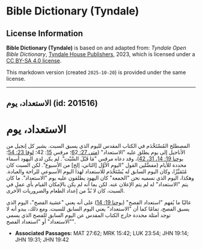 # Bible Dictionary (Tyndale)

## License Information

**Bible Dictionary (Tyndale)** is based on and adapted from: _Tyndale Open Bible Dictionary_, [Tyndale House Publishers](https://tyndaleopenresources.com/), 2023, which is licensed under a [CC BY-SA 4.0 license](https://creativecommons.org/licenses/by-sa/4.0/legalcode.en).

This markdown version (created `2025-10-20`) is provided under the same license.



--------------------------------

## الاستعداد، يوم (id: 201516)

الاستعداد، يوم
==============

المصطلح المُسْتَخْدَم في الكتاب المقدس لليوم الذي يسبق السبت. يشير كل إنجيل من الأناجيل إلى يوم يطلق عليه "الاستعداد" ([متى 27: 6](https://ref.ly/Matt27:62)2؛ مرقس [15](https://ref.ly/Mark15:42): 42؛ [لوقا 23: 54](https://ref.ly/Luke23:54)؛ [يوحنا 19: 14، 31، 42](https://ref.ly/John19:14))، وقد دعاه مرقس "مَا قَبْلَ السَّبْت". لم يكن لدى اليهود أسماء محددة للأيام (مفضَّلين القول "اليوم الأوَّل \[الثاني، إلخ] من الأسبوع". لكن السبت كان مُتَمَيِّزًا، وكان اليوم السابق له يُسْتَخْدَم للاستعداد لهذا اليوم الأسبوعي للراحة والعبادة. وهكذا، اليوم الذي نسميه نحن "الجمعة" كان اليهود يطلقون عليه يوم "الاستعداد". ما كان يتم "الاستعداد" له لم يتم الإعلان عنه. لكن بما أنه لم يكن بالإمكان القيام بأي عمل في السبت، كان لا بُدَّ من إعداد الطعام والضروريات الأخرى.

غالبًا ما يُفهم "استعداد الفصح" ([يوحنا 19: 14](https://ref.ly/John19:14)) على أنه يعني "عشية الفصح"، اليوم الذي يسبق الفصح، تمامًا كما أن "الاستعداد" يعني اليوم السابق للسبت. ومع ذلك، يبدو أنه لا توجد أمثلة محددة خارج الكتاب المقدس عن اليوم السابق للفصح الذي يسمى "الاستعداد" أو "استعداد الفصح".

* **Associated Passages:** MAT 27:62; MRK 15:42; LUK 23:54; JHN 19:14; JHN 19:31; JHN 19:42


